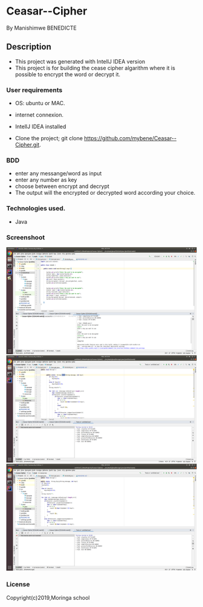 # Ceasar--Cipher
By Manishimwe BENEDICTE

 ## Description
 * This project was generated with IntellJ IDEA version
 * This project is for building the cease cipher algarithm where it is possible to encrypt the word or decrypt it.

### User requirements
* OS: ubuntu or MAC.
 
* internet connexion.

* IntellJ IDEA installed
* Clone the project; git clone https://github.com/mybene/Ceasar--Cipher.git.

### BDD
* enter any messange/word as input
* enter any number as key
* choose between encrypt and decrypt
* The output will the encrypted or decrypted word according your choice.

### Technologies used.
* Java

###  Screenshoot

<img src="src/photos/ceasar.png" alt="ceasar app">
<img src="src/photos/Decrypt test.png" alt="Decrypt">
<img src="src/photos/Encrypt test.png" alt="Encrypt">

### License

Copyright(c)2019,Moringa school




